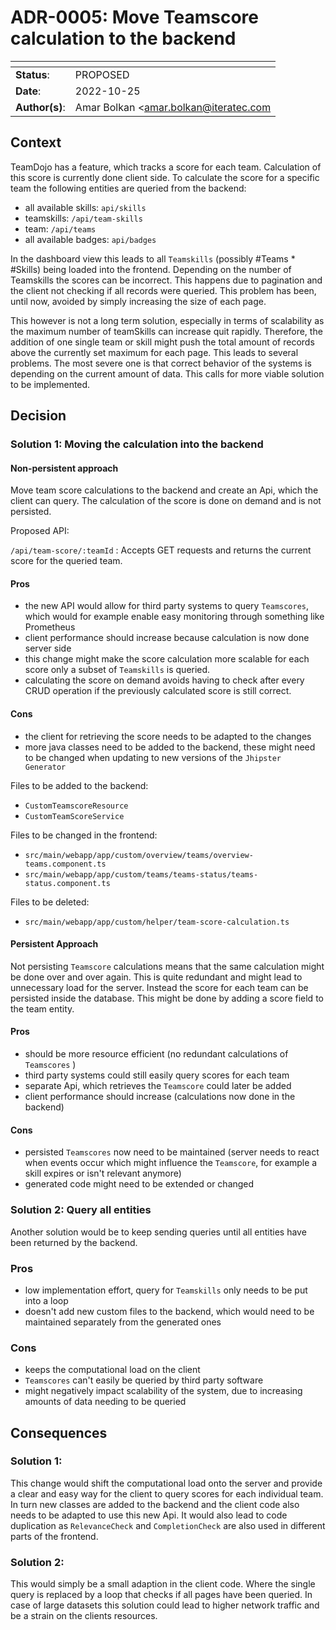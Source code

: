 <!-- 
SPDX-FileCopyrightText: the TeamDojo authors

SPDX-License-Identifier: Apache-2.0
-->
# ADR-0005: Move Teamscore calculation to the backend

<!--
  Use one of the ADR status parameter based on status
  Please add a cross-reference link to the new ADR on 'superseded' ADR.
  e.g.: [ADR superseded by](ADR-NNNN.md)
-->
| <!-- -->       | <!-- -->                              |
|----------------|---------------------------------------|
| **Status**:    | PROPOSED                              |
| **Date**:      | 2022-10-25                            |
| **Author(s)**: | Amar Bolkan <amar.bolkan@iteratec.com |



## Context

TeamDojo has a feature, which tracks a score for each team. Calculation of this score is currently done client side.
To calculate the score for a specific team the following entities are queried from the backend:

- all available skills: `api/skills`
- teamskills: `/api/team-skills`
- team: `/api/teams`
- all available badges: `api/badges`

In the dashboard view this leads to all `Teamskills` (possibly #Teams * #Skills) being loaded into the frontend.
Depending on the number of Teamskills the scores can be incorrect. This happens due to pagination and the client not checking if all records were queried.
This problem has been, until now, avoided by simply increasing the size of each page. 

This however is not a long term solution, especially in terms of scalability as the
maximum number of teamSkills can increase quit rapidly.
Therefore, the addition of one single team or skill might push the total amount of records above the currently set maximum for each page.
This leads to several problems. The most severe one is that correct behavior of the systems is depending on the 
current amount of data. This calls for more viable solution to be implemented.


## Decision

### Solution 1: Moving the calculation into the backend

#### Non-persistent approach
Move team score calculations to the backend and create an Api, which 
the client can query. The calculation of the score is done on demand and is not persisted.

Proposed API:

`/api/team-score/:teamId` : Accepts GET requests and returns the current score for the queried team. 

#### Pros

- the new API would allow for third party systems to query `Teamscores`, which would for example enable easy monitoring through something like Prometheus
- client performance should increase because calculation is now done server side
- this change might make the score calculation more scalable for each score only a subset of `Teamskills` is queried.
- calculating the score on demand avoids having to check after every CRUD operation if the previously calculated score is still correct.

#### Cons
- the client for retrieving the score needs to be adapted to the changes
- more java classes need to be added to the backend, these might need to be changed when updating to new versions of the `Jhipster Generator`

Files to be added to the backend:

- `CustomTeamscoreResource`
- `CustomTeamScoreService`

Files to be changed in the frontend:
- `src/main/webapp/app/custom/overview/teams/overview-teams.component.ts`
- `src/main/webapp/app/custom/teams/teams-status/teams-status.component.ts`

Files to be deleted:
- `src/main/webapp/app/custom/helper/team-score-calculation.ts`

#### Persistent Approach

Not persisting `Teamscore` calculations means that the same calculation might be done over and over again.
This is quite redundant and might lead to unnecessary load for the server. Instead the score for each team can be 
persisted inside the database. This might be done by adding a score field to the team entity.

#### Pros

- should be more resource efficient (no redundant calculations of `Teamscores` )
- third party systems could still easily query scores for each team
- separate Api, which retrieves the `Teamscore` could later be added
- client performance should increase (calculations now done in the backend)

#### Cons

- persisted `Teamscores` now need to be maintained (server needs to react when events occur which might influence the `Teamscore`, for example a skill expires or isn't relevant anymore)
- generated code might need to be extended or changed

<!--
Relevant files for score calculation:
- CompletionCheck `src/main/webapp/app/custom/helper/completion-check.ts`
- RelevanceCheck `src/main/webapp/app/custom/helper/relevance-check.ts`
- TeamScoreCalculation `src/main/webapp/app/custom/helper/team-score-calculation.ts`
- SkillStatusUtils `src/main/webapp/app/custom/helper/skill-status.ts`

mirror these classes in the backend
Variable used in TeamScore calculation: team (containing all achieved skills), all available skills, and all available badges
-->

### Solution 2: Query all entities

Another solution would be to keep sending queries until all entities have been returned by the backend.

### Pros

- low implementation effort, query for `Teamskills` only needs to be put into a loop
- doesn't add new custom files to the backend, which would need to be maintained separately from the generated ones 


### Cons

- keeps the computational load on the client
- `Teamscores` can't easily be queried by third party software 
- might negatively impact scalability of the system, due to increasing amounts of data needing to be queried

## Consequences

### Solution 1:

This change would shift the computational load onto the server and provide a clear and easy way for the client to
query scores for each individual team. In turn new classes are added to the backend and the client code also needs to be adapted to use this new Api.
It would also lead to code duplication as `RelevanceCheck` and `CompletionCheck` are also used in different parts of the frontend.


### Solution 2:

This would simply be a small adaption in the client code. Where the single query is replaced 
by a loop that checks if all pages have been queried.
In case of large datasets this solution could lead to higher network traffic and be a strain on the 
clients resources. 
